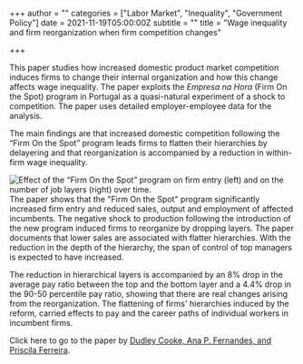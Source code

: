 +++
author = ""
categories = ["Labor Market", "Inequality", "Government Policy"]
date = 2021-11-19T05:00:00Z
subtitle = ""
title = "Wage inequality and firm reorganization when firm competition changes"

+++

This paper studies how increased domestic product market competition induces firms to change their internal organization and how this change affects wage inequality. The paper exploits the _Empresa na Hora_ (Firm On the Spot) program in Portugal as a quasi-natural experiment of a shock to competition. The paper uses detailed employer-employee data for the analysis.

The main findings are that increased domestic competition following the “Firm On the Spot” program leads firms to flatten their hierarchies by delayering and that reorganization is accompanied by a reduction in within-firm wage inequality.

![](https://ucarecdn.com/6abd093e-9b64-47ce-ab7a-0643ddb7a105/ "Effect of the “Firm On the Spot” program on firm entry (left) and on the number of job layers (right) over time.")The paper shows that the "Firm On the Spot" program significantly increased firm entry and reduced sales, output and employment of affected incumbents. The negative shock to production following the introduction of the new program induced firms to reorganize by dropping layers. The paper documents that lower sales are associated with flatter hierarchies. With the reduction in the depth of the hierarchy, the span of control of top managers is expected to have increased.

The reduction in hierarchical layers is accompanied by an 8% drop in the average pay ratio between the top and the bottom layer and a 4.4% drop in the 90-50 percentile pay ratio, showing that there are real changes arising from the reorganization. The flattening of firms' hierarchies induced by the reform, carried effects to pay and the career paths of individual workers in incumbent firms.

Click here to go to the paper by [Dudley Cooke, Ana P. Fernandes, and Priscila Ferreira](https://www.sciencedirect.com/science/article/abs/pii/S0167718721000564?dgcid=rss_sd_all).
